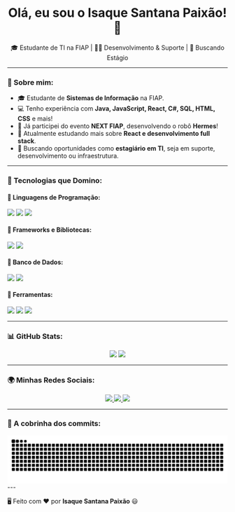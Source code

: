 <h1 align="center">Olá, eu sou o Isaque Santana Paixão! 👋</h1>

<p align="center">
  🎓 Estudante de TI na FIAP | 👨‍💻 Desenvolvimento & Suporte | 🚀 Buscando Estágio
</p>

---

### 🧐 Sobre mim:
- 🎓 Estudante de **Sistemas de Informação** na FIAP.  
- 💻 Tenho experiência com **Java, JavaScript, React, C#, SQL, HTML, CSS** e mais!  
- 🤖 Já participei do evento **NEXT FIAP**, desenvolvendo o robô **Hermes**!  
- 🌱 Atualmente estudando mais sobre **React e desenvolvimento full stack**.  
- 🚀 Buscando oportunidades como **estagiário em TI**, seja em suporte, desenvolvimento ou infraestrutura.  

---

### 🚀 Tecnologias que Domino:
#### 📌 **Linguagens de Programação**:
<div>
  <img src="https://img.shields.io/badge/Java-ED8B00?style=for-the-badge&logo=openjdk&logoColor=white">
  <img src="https://img.shields.io/badge/JavaScript-F7DF1E?style=for-the-badge&logo=javascript&logoColor=black">
  <img src="https://img.shields.io/badge/C%23-239120?style=for-the-badge&logo=c-sharp&logoColor=white">
</div>

#### 📌 **Frameworks e Bibliotecas**:
<div>
  <img src="https://img.shields.io/badge/React-20232A?style=for-the-badge&logo=react&logoColor=61DAFB">
  <img src="https://img.shields.io/badge/React_Native-20232A?style=for-the-badge&logo=react&logoColor=61DAFB">
</div>

#### 📌 **Banco de Dados**:
<div>
  <img src="https://img.shields.io/badge/MySQL-4479A1?style=for-the-badge&logo=mysql&logoColor=white">
  <img src="https://img.shields.io/badge/MongoDB-4EA94B?style=for-the-badge&logo=mongodb&logoColor=white">
</div>

#### 📌 **Ferramentas**:
<div>
  <img src="https://img.shields.io/badge/Git-F05032?style=for-the-badge&logo=git&logoColor=white">
  <img src="https://img.shields.io/badge/Postman-FF6C37?style=for-the-badge&logo=postman&logoColor=white">
  <img src="https://img.shields.io/badge/Figma-F24E1E?style=for-the-badge&logo=figma&logoColor=white">
</div>

---

### 📊 GitHub Stats:
<div align="center">
  <img height="180em" src="https://github-readme-stats.vercel.app/api?username=IsaquePaixao&show_icons=true&theme=dark&include_all_commits=true&count_private=true"/>
  <img height="180em" src="https://github-readme-stats.vercel.app/api/top-langs/?username=IsaquePaixao&layout=compact&langs_count=7&theme=dark"/>
</div>

---

### 🌍 Minhas Redes Sociais:
<div align="center">
  <a href="https://www.linkedin.com/in/isaque-paixao-ti" target="_blank">
    <img src="https://img.shields.io/badge/LinkedIn-0077B5?style=for-the-badge&logo=linkedin&logoColor=white">
  </a>
  <a href="https://www.instagram.com/isaque_zackk" target="_blank">
    <img src="https://img.shields.io/badge/Instagram-E4405F?style=for-the-badge&logo=instagram&logoColor=white">
  </a>
  <a href="mailto:isaquesantanapaixao444@gmail.com" target="_blank">
    <img src="https://img.shields.io/badge/Email-D14836?style=for-the-badge&logo=gmail&logoColor=white">
  </a>
</div>

---

### 🐍 A cobrinha dos commits:
<picture align="center">
  <source media="(prefers-color-scheme: dark)" srcset="https://raw.githubusercontent.com/IsaqueZaack/IsaqueZaack/output/github-contribution-grid-snake-dark.svg">
  <source media="(prefers-color-scheme: light)" srcset="https://raw.githubusercontent.com/IsaqueZaack/IsaqueZaack/output/github-contribution-grid-snake-dark.svg">
  <img align="center" alt="github contribution grid snake animation" src="https://raw.githubusercontent.com/IsaqueZaack/IsaqueZaack/output/github-contribution-grid-snake.svg">
</picture>
---

🖥️ Feito com ❤️ por **Isaque Santana Paixão** 😃  

